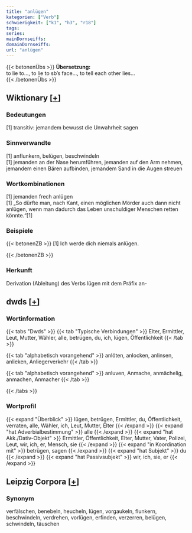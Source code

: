 ```yaml
---
title: "anlügen"
kategorien: ["Verb"]
schwierigkeit: ["k1", "h3", "r18"]
tags:
series:
mainDornseiffs:
domainDornseiffs:
url: "anlügen"
---
```


{{< betonenÜbs >}}
**Übersetzung:**  
to lie to..., to lie to sb’s face..., to tell each other lies...  
{{< /betonenÜbs >}}

## Wiktionary [[+](https://de.wiktionary.org/wiki/anlügen)]

### Bedeutungen
[1] transitiv: jemandem bewusst die Unwahrheit sagen  

### Sinnverwandte
[1] anflunkern, belügen, beschwindeln  
[1] jemanden an der Nase herumführen, jemanden auf den Arm nehmen, jemandem einen Bären aufbinden, jemandem Sand in die Augen streuen  

### Wortkombinationen
[1] jemanden frech anlügen  
[1] „So dürfte man, nach Kant, einen möglichen Mörder auch dann nicht anlügen, wenn man dadurch das Leben unschuldiger Menschen retten könnte.“[1]  

### Beispiele
{{< betonenZB >}}
[1] Ich werde dich niemals anlügen.  

{{< /betonenZB >}}
### Herkunft
Derivation (Ableitung) des Verbs lügen mit dem Präfix an-  



## dwds [[+](https://www.dwds.de/wb/anlügen)]

### Wortinformation
{{< tabs "Dwds" >}}
{{< tab "Typische Verbindungen" >}}
Elter, Ermittler, Leut, Mutter, Wähler, alle, betrügen, du, ich, lügen, Öffentlichkeit
{{< /tab >}}

{{< tab "alphabetisch vorangehend" >}}
anlöten, anlocken, anlinsen, anlieken, Anliegerverkehr
{{< /tab >}}

{{< tab "alphabetisch vorangehend" >}}
anluven, Anmache, anmächelig, anmachen, Anmacher
{{< /tab >}}

{{< /tabs >}}

### Wortprofil
{{< expand "Überblick" >}} lügen, betrügen, Ermittler, du, Öffentlichkeit, verraten, alle, Wähler, ich, Leut, Mutter, Elter {{< /expand >}}
{{< expand "hat Adverbialbestimmung" >}} alle {{< /expand >}}
{{< expand "hat Akk./Dativ-Objekt" >}} Ermittler, Öffentlichkeit, Elter, Mutter, Vater, Polizei, Leut, wir, ich, er, Mensch, sie {{< /expand >}}
{{< expand "in Koordination mit" >}} betrügen, sagen {{< /expand >}}
{{< expand "hat Subjekt" >}} du {{< /expand >}}
{{< expand "hat Passivsubjekt" >}} wir, ich, sie, er {{< /expand >}}

## Leipzig Corpora [[+](https://corpora.uni-leipzig.de/en/res?word=anlügen&corpusId=deu_newscrawl-public_2018)]


### Synonym
verfälschen, benebeln, heucheln, lügen, vorgaukeln, flunkern, beschwindeln, verdrehen, vorlügen, erfinden, verzerren, belügen, schwindeln, täuschen

